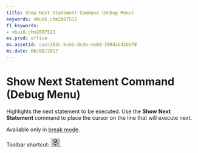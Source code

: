 ```yaml
---
title: Show Next Statement Command (Debug Menu)
keywords: vbui6.chm2007511
f1_keywords:
- vbui6.chm2007511
ms.prod: office
ms.assetid: cacc363c-bce1-dcde-ce8d-309dab42da78
ms.date: 06/08/2017
---
```



# Show Next Statement Command (Debug Menu)

Highlights the next statement to be executed. Use the  **Show** **Next** **Statement** command to place the cursor on the line that will execute next.

Available only in [break mode](../../Glossary/vbe-glossary.md).

Toolbar shortcut: 
![Toolbar button](../../../images/tbr_shns_ZA01201743.gif).


